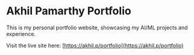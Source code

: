 # Akhil Pamarthy Portfolio

This is my personal portfolio website, showcasing my AI/ML projects and experience.

Visit the live site here: [https://akhil.p/portfolio](https://akhil.p/portfolio)
